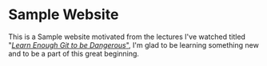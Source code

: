 # Sample Website

This is a Sample website motivated from the lectures I've watched titled "[*Learn Enough Git to be Dangerous*"](http://learnenough.com/git-tutorial), I'm glad to be learning something new and to be a part of this great beginning.
